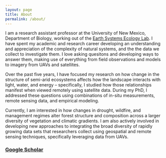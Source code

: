 ```yaml
---
layout: page
title: About
permalink: /about/
---
```


I am a research assistant professor at the University of New Mexico, Department of Biology, working out of the
[Earth Systems Ecology Lab](www.HurteauLab.org). 
I have spent my academic and research career developing an understanding and appreciation of the
complexity of natural systems, and the the data we collect to investigate them. I love asking quesitons
and developing ways to answer them, making use of everything from field observations and models to imagery
from UAVs and satellites.

Over the past five years, I have focused my research on how change in the structure of 
semi-arid ecosystems affects how the landscape interacts with light, water, and energy – 
specifically, I studied how those relationships manifest when viewed remotely using satellite data. 
During my PhD, I addressed these questions using combinations of in-situ measurements, 
remote sensing data, and empirical modeling. 

Currently, I am interested in how changes in drought, 
wildfire, and management regimes alter forest structure and composition across a 
larger diversity of vegetation and climatic gradients. I am also actively involved
in developing new approaches to integrating the broad diversity of rapidly growing data sets
that researchers collect using geospatial and remote sensing techniques, specifically leveraging
data from UAVs.


### [Google Scholar](https://scholar.google.com/citations?user=wYgPe8MAAAAJ&hl=en) 
